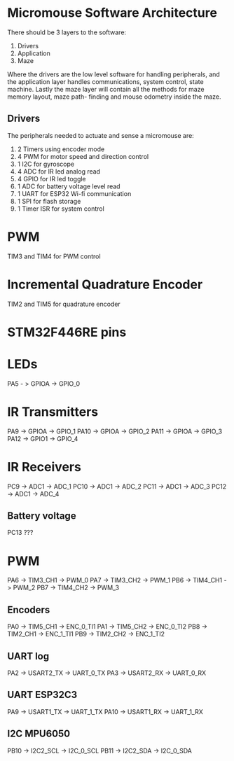 # Micromouse Software Architecture 

There should be 3 layers to the software:

1. Drivers
2. Application
3. Maze

Where the drivers are the low level software for handling peripherals, and the 
application layer handles communications, system control, state machine. Lastly
the maze layer will contain all the methods for maze memory layout, maze path-
finding and mouse odometry inside the maze.

## Drivers

The peripherals needed to actuate and sense a micromouse are:

1. 2 Timers using encoder mode
2. 4 PWM for motor speed and direction control
3. 1 I2C for gyroscope
4. 4 ADC for IR led analog read
5. 4 GPIO for IR led toggle
6. 1 ADC for battery voltage level read
7. 1 UART for ESP32 Wi-fi communication
8. 1 SPI for flash storage
9. 1 Timer ISR for system control

# PWM

TIM3 and TIM4 for PWM control

# Incremental Quadrature Encoder

TIM2 and TIM5 for quadrature encoder

# STM32F446RE pins

# LEDs
PA5 - > GPIOA -> GPIO_0

# IR Transmitters
PA9  -> GPIOA -> GPIO_1
PA10 -> GPIOA -> GPIO_2
PA11 -> GPIOA -> GPIO_3
PA12 -> GPIO1 -> GPIO_4

# IR Receivers
PC9  -> ADC1 -> ADC_1
PC10 -> ADC1 -> ADC_2
PC11 -> ADC1 -> ADC_3
PC12 -> ADC1 -> ADC_4

## Battery voltage
PC13 ???

# PWM
PA6 -> TIM3_CH1 -> PWM_0
PA7 -> TIM3_CH2 -> PWM_1
PB6 -> TIM4_CH1 -> PWM_2
PB7 -> TIM4_CH2 -> PWM_3

## Encoders
PA0 -> TIM5_CH1 -> ENC_0_TI1
PA1 -> TIM5_CH2 -> ENC_0_TI2
PB8 -> TIM2_CH1 -> ENC_1_TI1
PB9 -> TIM2_CH2 -> ENC_1_TI2

## UART log
PA2 -> USART2_TX -> UART_0_TX
PA3 -> USART2_RX -> UART_0_RX

## UART ESP32C3
PA9  -> USART1_TX -> UART_1_TX
PA10 -> USART1_RX -> UART_1_RX

## I2C MPU6050
PB10 -> I2C2_SCL -> I2C_0_SCL
PB11 -> I2C2_SDA -> I2C_0_SDA